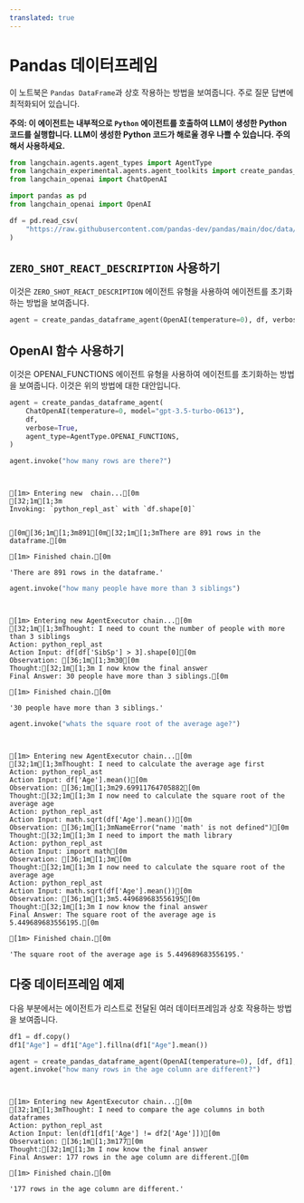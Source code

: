 ```yaml
---
translated: true
---
```


# Pandas 데이터프레임

이 노트북은 `Pandas DataFrame`과 상호 작용하는 방법을 보여줍니다. 주로 질문 답변에 최적화되어 있습니다.

**주의: 이 에이전트는 내부적으로 `Python` 에이전트를 호출하여 LLM이 생성한 Python 코드를 실행합니다. LLM이 생성한 Python 코드가 해로울 경우 나쁠 수 있습니다. 주의해서 사용하세요.**

```python
from langchain.agents.agent_types import AgentType
from langchain_experimental.agents.agent_toolkits import create_pandas_dataframe_agent
from langchain_openai import ChatOpenAI
```

```python
import pandas as pd
from langchain_openai import OpenAI

df = pd.read_csv(
    "https://raw.githubusercontent.com/pandas-dev/pandas/main/doc/data/titanic.csv"
)
```

## `ZERO_SHOT_REACT_DESCRIPTION` 사용하기

이것은 `ZERO_SHOT_REACT_DESCRIPTION` 에이전트 유형을 사용하여 에이전트를 초기화하는 방법을 보여줍니다.

```python
agent = create_pandas_dataframe_agent(OpenAI(temperature=0), df, verbose=True)
```

## OpenAI 함수 사용하기

이것은 OPENAI_FUNCTIONS 에이전트 유형을 사용하여 에이전트를 초기화하는 방법을 보여줍니다. 이것은 위의 방법에 대한 대안입니다.

```python
agent = create_pandas_dataframe_agent(
    ChatOpenAI(temperature=0, model="gpt-3.5-turbo-0613"),
    df,
    verbose=True,
    agent_type=AgentType.OPENAI_FUNCTIONS,
)
```

```python
agent.invoke("how many rows are there?")
```

```output


[1m> Entering new  chain...[0m
[32;1m[1;3m
Invoking: `python_repl_ast` with `df.shape[0]`


[0m[36;1m[1;3m891[0m[32;1m[1;3mThere are 891 rows in the dataframe.[0m

[1m> Finished chain.[0m
```

```output
'There are 891 rows in the dataframe.'
```

```python
agent.invoke("how many people have more than 3 siblings")
```

```output


[1m> Entering new AgentExecutor chain...[0m
[32;1m[1;3mThought: I need to count the number of people with more than 3 siblings
Action: python_repl_ast
Action Input: df[df['SibSp'] > 3].shape[0][0m
Observation: [36;1m[1;3m30[0m
Thought:[32;1m[1;3m I now know the final answer
Final Answer: 30 people have more than 3 siblings.[0m

[1m> Finished chain.[0m
```

```output
'30 people have more than 3 siblings.'
```

```python
agent.invoke("whats the square root of the average age?")
```

```output


[1m> Entering new AgentExecutor chain...[0m
[32;1m[1;3mThought: I need to calculate the average age first
Action: python_repl_ast
Action Input: df['Age'].mean()[0m
Observation: [36;1m[1;3m29.69911764705882[0m
Thought:[32;1m[1;3m I now need to calculate the square root of the average age
Action: python_repl_ast
Action Input: math.sqrt(df['Age'].mean())[0m
Observation: [36;1m[1;3mNameError("name 'math' is not defined")[0m
Thought:[32;1m[1;3m I need to import the math library
Action: python_repl_ast
Action Input: import math[0m
Observation: [36;1m[1;3m[0m
Thought:[32;1m[1;3m I now need to calculate the square root of the average age
Action: python_repl_ast
Action Input: math.sqrt(df['Age'].mean())[0m
Observation: [36;1m[1;3m5.449689683556195[0m
Thought:[32;1m[1;3m I now know the final answer
Final Answer: The square root of the average age is 5.449689683556195.[0m

[1m> Finished chain.[0m
```

```output
'The square root of the average age is 5.449689683556195.'
```

## 다중 데이터프레임 예제

다음 부분에서는 에이전트가 리스트로 전달된 여러 데이터프레임과 상호 작용하는 방법을 보여줍니다.

```python
df1 = df.copy()
df1["Age"] = df1["Age"].fillna(df1["Age"].mean())
```

```python
agent = create_pandas_dataframe_agent(OpenAI(temperature=0), [df, df1], verbose=True)
agent.invoke("how many rows in the age column are different?")
```

```output


[1m> Entering new AgentExecutor chain...[0m
[32;1m[1;3mThought: I need to compare the age columns in both dataframes
Action: python_repl_ast
Action Input: len(df1[df1['Age'] != df2['Age']])[0m
Observation: [36;1m[1;3m177[0m
Thought:[32;1m[1;3m I now know the final answer
Final Answer: 177 rows in the age column are different.[0m

[1m> Finished chain.[0m
```

```output
'177 rows in the age column are different.'
```
